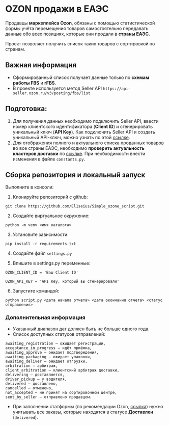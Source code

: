 # OZON  продажи в ЕАЭС

Продавцы **маркеплейса Ozon**, обязаны с помощью статистической формы учёта перемещения товаров самостоятельно передавать данные обо всех позициях, которые они продали в **страны ЕАЭС**.

Проект позволяет получить список таких товаров с сортировкой по странам.


## Важная информация

- Сформированный список получает данные только по **схемам работы FBS** и **rFBS**.
- В проекте используется метод Seller API `https://api-seller.ozon.ru/v3/posting/fbs/list`

## Подготовка:

1. Для получения данных необходимо подключить Seller API, ввести номер клиентского идентификатора (**Client ID**) и  сгенерировать уникальный ключ (**API Key**). Как подключить Seller API и создать уникальный API-ключ, можно узнать по этой [ссылке](https://seller-edu.ozon.ru/docs/api-ozon/how-to-api.html#:~:text=%D0%BE%D0%B1%D0%BD%D0%BE%D0%B2%D0%BB%D1%8F%D1%82%D1%8C%20%D1%81%D1%82%D0%B0%D1%82%D1%83%D1%81%D1%8B%20%D0%BE%D1%82%D0%BF%D1%80%D0%B0%D0%B2%D0%BB%D0%B5%D0%BD%D0%B8%D0%B9.-,%D0%9A%D0%B0%D0%BA%20%D0%BF%D0%BE%D0%B4%D0%BA%D0%BB%D1%8E%D1%87%D0%B8%D1%82%D1%8C%20Seller%20API,-%D0%9F%D0%BE%D1%81%D0%BB%D0%B5%20%D1%80%D0%B5%D0%B3%D0%B8%D1%81%D1%82%D1%80%D0%B0%D1%86%D0%B8%D0%B8%20%D0%B2).
2. Для отображения полного и актуального списка проданных товаров во все страны ЕАЭС, необходимо **проверить актуальность кластеров доставки** по [ссылке](https://seller-edu.ozon.ru/docs/finances-documents/additional-information/statisticheskaya-forma-ucheta.html#:~:text=%D0%90%D1%80%D0%BC%D0%B5%D0%BD%D0%B8%D1%8F%20%D0%B8%20%D0%9A%D1%8B%D1%80%D0%B3%D1%8B%D0%B7%D1%81%D1%82%D0%B0%D0%BD.-,%D0%9A%D0%BB%D0%B0%D1%81%D1%82%D0%B5%D1%80%20%D0%B4%D0%BE%D1%81%D1%82%D0%B0%D0%B2%D0%BA%D0%B8,-%D0%A1%D1%82%D1%80%D0%B0%D0%BD%D0%B0%20%D0%95%D0%90%D0%AD%D0%A1). При необходимости внести изменения в файле `constants.py`.

## Сборка репозитория и локальный запуск

Выполните в консоли:

1. Клонируйте репозиторий с github:

```
git clone https://github.com/El1seius/Simple_ozone_script.git
```

2. Создайте виртуальное окружение:

```
python -m venv <имя каталога>
```

3. Установите зависимости:

```
pip install -r requirements.txt
```

4. Создайте файл `settings.py`

5. Впишите в settings.py переменные:
```
OZON_CLIENT_ID = 'Ваш Client ID'

OZON_API_KEY = 'API Key, который вы сгенерировали'
```
6. Запустите командой:
```
python script.py <дата начала отчета> <дата окончания отчета> <статус отправления>
```

### Дополнительная информация

- Указанный диапазон дат должен быть не больше одного года.
- Список доступных статусов отправлений:
```
awaiting_registration — ожидает регистрации,
acceptance_in_progress — идёт приёмка,
awaiting_approve — ожидает подтверждения,
awaiting_packaging — ожидает упаковки,
awaiting_deliver — ожидает отгрузки,
arbitration — арбитраж,
client_arbitration — клиентский арбитраж доставки,
delivering — доставляется,
driver_pickup — у водителя,
delivered — доставлено,
cancelled — отменено,
not_accepted — не принят на сортировочном центре,
sent_by_seller – отправлено продавцом.
````
- При заполнении статформы (по рекомендации Ozon, [ссылка](https://seller-edu.ozon.ru/docs/finances-documents/additional-information/statisticheskaya-forma-ucheta.html#:~:text=%D0%BD%D0%B0%D1%85%D0%BE%D0%B4%D1%8F%D1%82%D1%81%D1%8F%20%D0%B2%20%D1%81%D1%82%D0%B0%D1%82%D1%83%D1%81%D0%B5-,%D0%94%D0%BE%D1%81%D1%82%D0%B0%D0%B2%D0%BB%D0%B5%D0%BD,-%3B)) нужно учитывать все заказы, которые находятся в статусе **Доставлен** (`delivered`).
